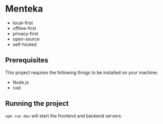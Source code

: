 # Menteka

- local-first
- offline-first
- privacy-first
- open-source
- self-hosted

## Prerequisites

This project requires the following things to be installed on your machine:

- Node.js
- rust

## Running the project

`npm run dev` will start the frontend and backend servers.
